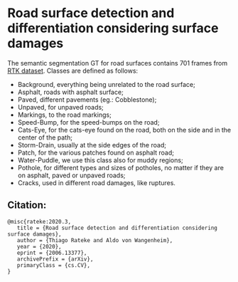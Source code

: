 # Road surface detection and differentiation considering surface damages

The semantic segmentation GT for road surfaces contains 701 frames from [RTK dataset](http://www.lapix.ufsc.br/pesquisas/projeto-veiculo-autonomo/datasets/?lang=en). Classes are defined as follows:

- Background, everything being unrelated to the road surface;
- Asphalt, roads with asphalt surface;
- Paved, different pavements (eg.: Cobblestone);
- Unpaved, for unpaved roads;
- Markings, to the road markings;
- Speed-Bump, for the speed-bumps on the road;
- Cats-Eye, for the cats-eye found on the road, both on the side and in the center of the path;
- Storm-Drain, usually at the side edges of the road;
- Patch, for the various patches found on asphalt road;
- Water-Puddle, we use this class also for muddy regions;
- Pothole, for different types and sizes of potholes, no matter if they are on asphalt, paved or unpaved roads;
- Cracks, used in different road damages, like ruptures.

 ## Citation:
 ```
@misc{rateke:2020.3,
    title = {Road surface detection and differentiation considering surface damages},
    author = {Thiago Rateke and Aldo von Wangenheim},
    year = {2020},
    eprint = {2006.13377},
    archivePrefix = {arXiv},
    primaryClass = {cs.CV},
}
```

